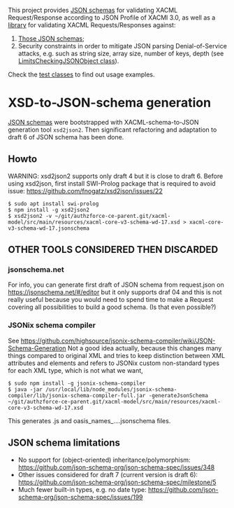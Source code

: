 This project provides [JSON schemas](src/main/resources/org/ow2/authzforce/xacml/json/model) for validating XACML Request/Response according to JSON Profile of XACMl 3.0, as well as a [library](src/main/java/org/ow2/authzforce/xacml/json/model/Xacml3JsonUtils.java) for validating XACML Requests/Responses against:

1. [Those JSON schemas](src/main/resources/org/ow2/authzforce/xacml/json/model);
2. Security constraints in order to mitigate JSON parsing Denial-of-Service attacks, e.g. such as string size, array size, number of keys, depth (see [LimitsCheckingJSONObject class](src/main/java/org/ow2/authzforce/xacml/json/model/LimitsCheckingJSONObject.java)).

Check the [test classes](src/test/java) to find out usage examples. 


# XSD-to-JSON-schema generation
[JSON schemas](src/main/resources/org/ow2/authzforce/xacml/json/model) were bootstrapped with XACML-schema-to-JSON generation tool `xsd2json2`. Then significant refactoring and adaptation to draft 6 of JSON schema has been done.

## Howto
WARNING: xsd2json2 supports only draft 4 but it is close to draft 6.
Before using xsd2json, first install SWI-Prolog package that is required to avoid issue: https://github.com/fnogatz/xsd2json/issues/22

```
$ sudo apt install swi-prolog
$ npm install -g xsd2json2
$ xsd2json2 -v ~/git/authzforce-ce-parent.git/xacml-model/src/main/resources/xacml-core-v3-schema-wd-17.xsd > xacml-core-v3-schema-wd-17.jsonschema
```

## OTHER TOOLS CONSIDERED THEN DISCARDED
### jsonschema.net
For info, you can generate first draft of JSON schema from request.json on https://jsonschema.net/#/editor but it only supports draf 04 and this is not really useful because you would need to spend time to make a Request covering all possibilities to build a good schema. (Is that even possible?)

### JSONix schema compiler
See https://github.com/highsource/jsonix-schema-compiler/wiki/JSON-Schema-Generation
Not a good idea actually, because this changes many things compared to original XML and tries to keep distinction between XML attributes and elements and refers to JSONix custom non-standard types for each XML type, which is not what we want, 
```
$ sudo npm install -g jsonix-schema-compiler
$ java -jar /usr/local/lib/node_modules/jsonix-schema-compiler/lib/jsonix-schema-compiler-full.jar -generateJsonSchema ~/git/authzforce-ce-parent.git/xacml-model/src/main/resources/xacml-core-v3-schema-wd-17.xsd
```

This generates .js and oasis_names_....jsonschema files.

## JSON schema limitations
- No support for (object-oriented) inheritance/polymorphism: https://github.com/json-schema-org/json-schema-spec/issues/348
- Other issues considered for draft 7 (current version is draft 6):
https://github.com/json-schema-org/json-schema-spec/milestone/5
- Much fewer built-in types, e.g. no date type: https://github.com/json-schema-org/json-schema-spec/issues/199